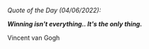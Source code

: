 *Quote of the Day (04/06/2022):*

_**Winning isn't everything.. It's the only thing.**_

Vincent van Gogh